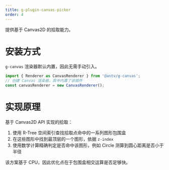 ```yaml
---
title: g-plugin-canvas-picker
order: 4
---
```


提供基于 Canvas2D 的拾取能力。

# 安装方式

`g-canvas` 渲染器默认内置，因此无需手动引入。

```js
import { Renderer as CanvasRenderer } from '@antv/g-canvas';
// 创建 Canvas 渲染器，其中内置了该插件
const canvasRenderer = new CanvasRenderer();
```

# 实现原理

基于 Canvas2D API 实现的拾取：

1. 使用 R-Tree 空间索引查找拾取点命中的一系列图形包围盒
2. 在这些图形中找到最顶层的一个图形，依据 `z-index`
3. 使用数学计算精确判定是否命中该图形，例如 Circle 测算到圆心距离是否小于半径

该方案基于 CPU，因此优化点在于包围盒相交运算是否足够快。